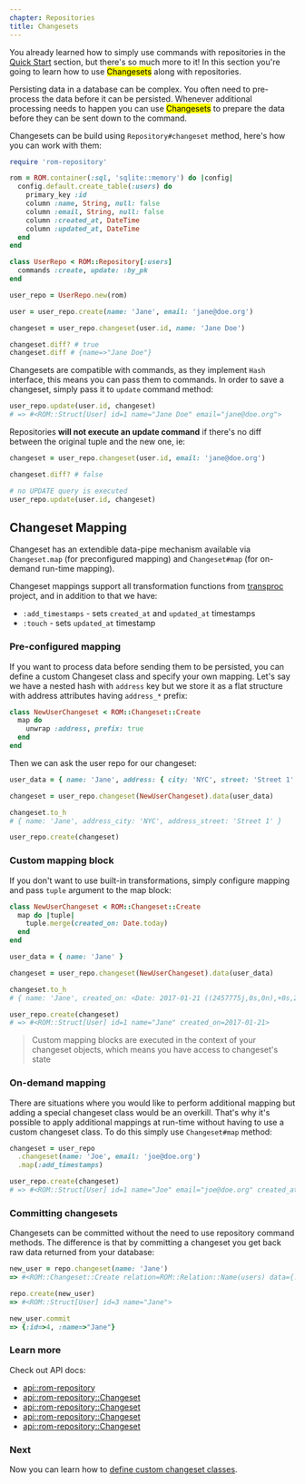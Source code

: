 ```yaml
---
chapter: Repositories
title: Changesets
---
```


You already learned how to simply use commands with repositories in the
[Quick Start](/learn/repositories/quick-start) section, but there's so much more
to it! In this section you're going to learn how to use <mark>Changesets</mark>
along with repositories.

Persisting data in a database can be complex. You often need to pre-process the
data before it can be persisted. Whenever additional processing needs to happen
you can use <mark>Changesets</mark> to prepare the data before they can be sent
down to the command.

Changesets can be build using `Repository#changeset` method, here's how you can
work with them:

``` ruby
require 'rom-repository'

rom = ROM.container(:sql, 'sqlite::memory') do |config|
  config.default.create_table(:users) do
    primary_key :id
    column :name, String, null: false
    column :email, String, null: false
    column :created_at, DateTime
    column :updated_at, DateTime
  end
end

class UserRepo < ROM::Repository[:users]
  commands :create, update: :by_pk
end

user_repo = UserRepo.new(rom)

user = user_repo.create(name: 'Jane', email: 'jane@doe.org')

changeset = user_repo.changeset(user.id, name: 'Jane Doe')

changeset.diff? # true
changeset.diff # {name=>"Jane Doe"}
```

Changesets are compatible with commands, as they implement `Hash` interface, this
means you can pass them to commands. In order to save a changeset, simply pass it
to `update` command method:

``` ruby
user_repo.update(user.id, changeset)
# => #<ROM::Struct[User] id=1 name="Jane Doe" email="jane@doe.org">
```

Repositories **will not execute an update command** if there's no diff between
the original tuple and the new one, ie:

``` ruby
changeset = user_repo.changeset(user.id, email: 'jane@doe.org')

changeset.diff? # false

# no UPDATE query is executed
user_repo.update(user.id, changeset)
```

## Changeset Mapping

Changeset has an extendible data-pipe mechanism available via `Changeset.map`
(for preconfigured mapping) and `Changeset#map` (for on-demand run-time mapping).

Changeset mappings support all transformation functions from [transproc](https://github.com/solnic/transproc) project,
and in addition to that we have:

* `:add_timestamps` - sets `created_at` and `updated_at` timestamps
* `:touch` - sets `updated_at` timestamp

### Pre-configured mapping

If you want to process data before sending them to be persisted, you can define
a custom Changeset class and specify your own mapping. Let's say we have a nested
hash with `address` key but we store it as a flat structure with address attributes
having `address_*` prefix:

``` ruby
class NewUserChangeset < ROM::Changeset::Create
  map do
    unwrap :address, prefix: true
  end
end
```

Then we can ask the user repo for our changeset:

``` ruby
user_data = { name: 'Jane', address: { city: 'NYC', street: 'Street 1' } }

changeset = user_repo.changeset(NewUserChangeset).data(user_data)

changeset.to_h
# { name: 'Jane', address_city: 'NYC', address_street: 'Street 1' }

user_repo.create(changeset)
```

### Custom mapping block

If you don't want to use built-in transformations, simply configure mapping and
pass `tuple` argument to the map block:

``` ruby
class NewUserChangeset < ROM::Changeset::Create
  map do |tuple|
    tuple.merge(created_on: Date.today)
  end
end

user_data = { name: 'Jane' }

changeset = user_repo.changeset(NewUserChangeset).data(user_data)

changeset.to_h
# { name: 'Jane', created_on: <Date: 2017-01-21 ((2457775j,0s,0n),+0s,2299161j)> }

user_repo.create(changeset)
# => #<ROM::Struct[User] id=1 name="Jane" created_on=2017-01-21>
```

> Custom mapping blocks are executed in the context of your changeset objects,
> which means you have access to changeset's state

### On-demand mapping

There are situations where you would like to perform additional mapping but adding
a special changeset class would be an overkill. That's why it's possible to apply
additional mappings at run-time without having to use a custom changeset class.
To do this simply use `Changeset#map` method:

``` ruby
changeset = user_repo
  .changeset(name: 'Joe', email: 'joe@doe.org')
  .map(:add_timestamps)

user_repo.create(changeset)
# => #<ROM::Struct[User] id=1 name="Joe" email="joe@doe.org" created_at=2016-07-22 14:45:02 +0200 updated_at=2016-07-22 14:45:02 +0200>
```

### Committing changesets

Changesets can be committed without the need to use repository command methods. The difference is that by committing a changeset you get back
raw data returned from your database:

``` ruby
new_user = repo.changeset(name: 'Jane')
=> #<ROM::Changeset::Create relation=ROM::Relation::Name(users) data={:name=>"Jane"}>

repo.create(new_user)
=> #<ROM::Struct[User] id=3 name="Jane">

new_user.commit
=> {:id=>4, :name=>"Jane"}
```

### Learn more

Check out API docs:

* [api::rom-repository](Changeset)
* [api::rom-repository::Changeset](Create)
* [api::rom-repository::Changeset](Update)
* [api::rom-repository::Changeset](Delete)
* [api::rom-repository::Changeset](Associated)

### Next

Now you can learn how to [define custom changeset classes](/learn/repositories/custom-changesets).
